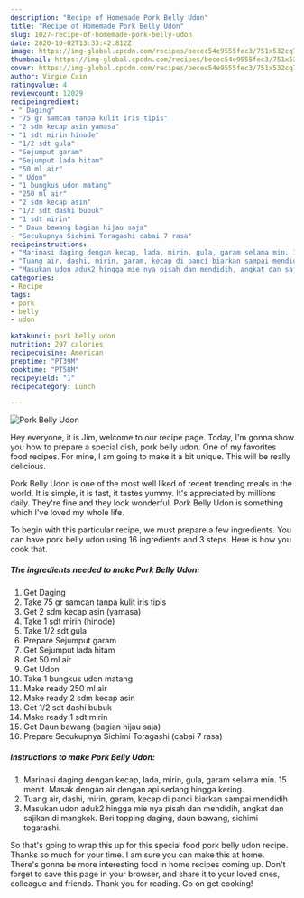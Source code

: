 ```yaml
---
description: "Recipe of Homemade Pork Belly Udon"
title: "Recipe of Homemade Pork Belly Udon"
slug: 1027-recipe-of-homemade-pork-belly-udon
date: 2020-10-02T13:33:42.812Z
image: https://img-global.cpcdn.com/recipes/becec54e9555fec3/751x532cq70/pork-belly-udon-foto-resep-utama.jpg
thumbnail: https://img-global.cpcdn.com/recipes/becec54e9555fec3/751x532cq70/pork-belly-udon-foto-resep-utama.jpg
cover: https://img-global.cpcdn.com/recipes/becec54e9555fec3/751x532cq70/pork-belly-udon-foto-resep-utama.jpg
author: Virgie Cain
ratingvalue: 4
reviewcount: 12029
recipeingredient:
- " Daging"
- "75 gr samcan tanpa kulit iris tipis"
- "2 sdm kecap asin yamasa"
- "1 sdt mirin hinode"
- "1/2 sdt gula"
- "Sejumput garam"
- "Sejumput lada hitam"
- "50 ml air"
- " Udon"
- "1 bungkus udon matang"
- "250 ml air"
- "2 sdm kecap asin"
- "1/2 sdt dashi bubuk"
- "1 sdt mirin"
- " Daun bawang bagian hijau saja"
- "Secukupnya Sichimi Toragashi cabai 7 rasa"
recipeinstructions:
- "Marinasi daging dengan kecap, lada, mirin, gula, garam selama min. 15 menit. Masak dengan air dengan api sedang hingga kering."
- "Tuang air, dashi, mirin, garam, kecap di panci biarkan sampai mendidih"
- "Masukan udon aduk2 hingga mie nya pisah dan mendidih, angkat dan sajikan di mangkok. Beri topping daging, daun bawang, sichimi togarashi."
categories:
- Recipe
tags:
- pork
- belly
- udon

katakunci: pork belly udon 
nutrition: 297 calories
recipecuisine: American
preptime: "PT39M"
cooktime: "PT58M"
recipeyield: "1"
recipecategory: Lunch

---
```



![Pork Belly Udon](https://img-global.cpcdn.com/recipes/becec54e9555fec3/751x532cq70/pork-belly-udon-foto-resep-utama.jpg)

Hey everyone, it is Jim, welcome to our recipe page. Today, I'm gonna show you how to prepare a special dish, pork belly udon. One of my favorites food recipes. For mine, I am going to make it a bit unique. This will be really delicious.



Pork Belly Udon is one of the most well liked of recent trending meals in the world. It is simple, it is fast, it tastes yummy. It's appreciated by millions daily. They're fine and they look wonderful. Pork Belly Udon is something which I've loved my whole life.


To begin with this particular recipe, we must prepare a few ingredients. You can have pork belly udon using 16 ingredients and 3 steps. Here is how you cook that.

<!--inarticleads1-->

##### The ingredients needed to make Pork Belly Udon:

1. Get  Daging
1. Take 75 gr samcan tanpa kulit iris tipis
1. Get 2 sdm kecap asin (yamasa)
1. Take 1 sdt mirin (hinode)
1. Take 1/2 sdt gula
1. Prepare Sejumput garam
1. Get Sejumput lada hitam
1. Get 50 ml air
1. Get  Udon
1. Take 1 bungkus udon matang
1. Make ready 250 ml air
1. Make ready 2 sdm kecap asin
1. Get 1/2 sdt dashi bubuk
1. Make ready 1 sdt mirin
1. Get  Daun bawang (bagian hijau saja)
1. Prepare Secukupnya Sichimi Toragashi (cabai 7 rasa)




<!--inarticleads2-->

##### Instructions to make Pork Belly Udon:

1. Marinasi daging dengan kecap, lada, mirin, gula, garam selama min. 15 menit. Masak dengan air dengan api sedang hingga kering.
1. Tuang air, dashi, mirin, garam, kecap di panci biarkan sampai mendidih
1. Masukan udon aduk2 hingga mie nya pisah dan mendidih, angkat dan sajikan di mangkok. Beri topping daging, daun bawang, sichimi togarashi.




So that's going to wrap this up for this special food pork belly udon recipe. Thanks so much for your time. I am sure you can make this at home. There's gonna be more interesting food in home recipes coming up. Don't forget to save this page in your browser, and share it to your loved ones, colleague and friends. Thank you for reading. Go on get cooking!

